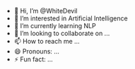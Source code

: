 - 👋 Hi, I’m @WhiteDevil
- 👀 I’m interested in Artificial Intelligence
- 🌱 I’m currently learning NLP
- 💞️ I’m looking to collaborate on ...
- 📫 How to reach me ...
- 😄 Pronouns: ...
- ⚡ Fun fact: ...

<!---
CodeTestingNinja/CodeTestingNinja is a ✨ special ✨ repository because its `README.md` (this file) appears on your GitHub profile.
You can click the Preview link to take a look at your changes.
--->
